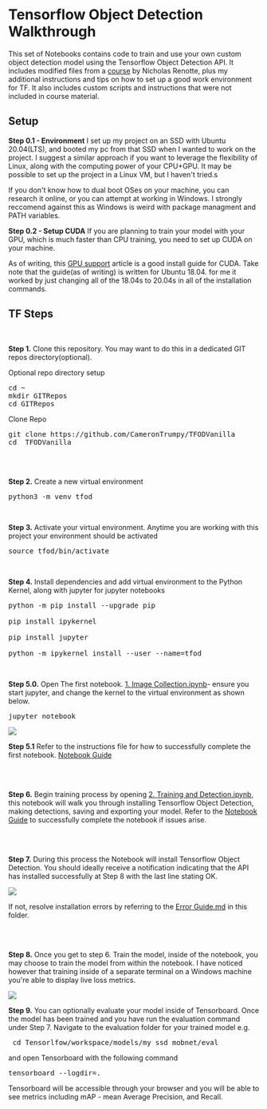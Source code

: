
# Tensorflow Object Detection Walkthrough

This set of Notebooks contains code to train and use your own custom object detection model using the Tensorflow Object Detection API. It includes modified files from a [course](https://github.com/nicknochnack/TFODCourse) by Nicholas Renotte, plus my additional instructions and tips on how to set up a good work environment for TF. It also includes custom scripts and instructions that were not included in course material.

## Setup

**Step 0.1 - Environment**
I set up my project on an SSD with Ubuntu 20.04(LTS), and booted my pc from that SSD when I wanted to work on the project. I suggest a similar approach if you want to leverage the flexibility of Linux, along with the computing power of your CPU+GPU. It may be possible to set up the project in a Linux VM, but I haven't tried.s

If you don't know how to dual boot OSes on your machine, you can research it online, or you can attempt at working in Windows. I strongly reccomend against this as Windows is weird with package managment and PATH variables.

**Step 0.2 - Setup CUDA**
If you are planning to train your model with your GPU, which is much faster than CPU training, you need to set up CUDA on your machine.

As of writing, this [GPU support](https://www.tensorflow.org/install/gpu) article is a good install guide for CUDA. Take note that the guide(as of writing) is written for Ubuntu 18.04. for me it worked by just changing all of the 18.04s to 20.04s in all of the installation commands.

## TF Steps

<br  />

**Step 1.** Clone this repository. You may want to do this in a dedicated GIT repos directory(optional).

Optional repo directory setup
<pre>
cd ~
mkdir GITRepos
cd GITRepos
</pre>

Clone Repo
<pre>
git clone https://github.com/CameronTrumpy/TFODVanilla
cd  TFODVanilla
</pre>
<br/><br/>

**Step 2.** Create a new virtual environment

<pre>
python3 -m venv tfod
</pre>

<br/>

**Step 3.** Activate your virtual environment. Anytime you are working with this project your environment should be activated

<pre>
source tfod/bin/activate
</pre>

<br/>

**Step 4.** Install dependencies and add virtual environment to the Python Kernel, along with jupyter for jupyter notebooks

<pre>
python -m pip install --upgrade pip

pip install ipykernel

pip install jupyter

python -m ipykernel install --user --name=tfod
</pre>

<br/>

**Step 5.0.** Open The first notebook. [1. Image Collection.ipynb](https://github.com/CameronTrumpy/TFODVanilla/blob/master/1.%20Image%20Collection.ipynb)- ensure you start jupyter, and change the kernel to the virtual environment as shown below.

<pre>
jupyter notebook
</pre>

<img  src="https://i.imgur.com/8yac6Xl.png">

<br/>

**Step 5.1** Refer to the instructions file for how to successfully complete the first notebook. [Notebook Guide](https://github.com/CameronTrumpy/TFODVanilla/blob/master/NotebookGuide.md) 

<br/><br/>

**Step 6.** Begin training process by opening  [2. Training and Detection.ipynb](https://github.com/CameronTrumpy/TFODVanilla/blob/master/2.%20Training%20and%20Detection.ipynb), this notebook will walk you through installing Tensorflow Object Detection, making detections, saving and exporting your model. Refer to the  [Notebook Guide](https://github.com/CameronTrumpy/TFODVanilla/blob/master/NotebookGuide.md) to successfully complete the notebook if issues arise.

<br  /><br/>

**Step 7.** During this process the Notebook will install Tensorflow Object Detection. You should ideally receive a notification indicating that the API has installed successfully at Step 8 with the last line stating OK.

<img  src="https://i.imgur.com/FSQFo16.png">

If not, resolve installation errors by referring to the <a  href="https://github.com/nicknochnack/TFODCourse/blob/main/README.md">Error Guide.md</a> in this folder.

<br  />  <br/>

**Step 8.** Once you get to step 6. Train the model, inside of the notebook, you may choose to train the model from within the notebook. I have noticed however that training inside of a separate terminal on a Windows machine you're able to display live loss metrics.

<img  src="https://i.imgur.com/K0wLO57.png">

<br  />

**Step 9.** You can optionally evaluate your model inside of Tensorboard. Once the model has been trained and you have run the evaluation command under Step 7. Navigate to the evaluation folder for your trained model e.g.

<pre> cd Tensorlfow/workspace/models/my_ssd_mobnet/eval</pre>

and open Tensorboard with the following command

<pre>tensorboard --logdir=. </pre>

Tensorboard will be accessible through your browser and you will be able to see metrics including mAP - mean Average Precision, and Recall.

<br  />
